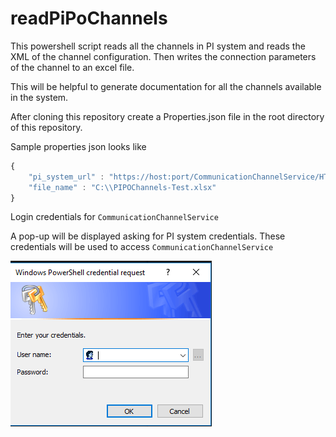 # readPiPoChannels

This powershell script reads all the channels in PI system and reads the XML of the channel configuration. Then writes the connection parameters of the channel to an excel file.

This will be helpful to generate documentation for all the channels available in the system.

After cloning this repository create a Properties.json file in the root directory of this repository.

Sample properties json looks like 

```javascript
{
    "pi_system_url" : "https://host:port/CommunicationChannelService/HTTPBasicAuth",
    "file_name" : "C:\\PIPOChannels-Test.xlsx"
}
```

Login credentials for `CommunicationChannelService`

A pop-up will be displayed asking for PI system credentials. These credentials will be used to access `CommunicationChannelService`

![Enter PI System credentials](docs\images\Login.png)